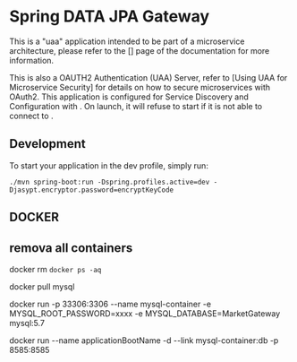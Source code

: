 # Spring DATA JPA Gateway 

This is a "uaa" application intended to be part of a microservice architecture, please refer to the [] page of the documentation for more information.

This is also a OAUTH2 Authentication (UAA) Server, refer to [Using UAA for Microservice Security] for details on how to secure microservices with OAuth2.
This application is configured for Service Discovery and Configuration with . On launch, it will refuse to start if it is not able to connect to .

## Development

To start your application in the dev profile, simply run:

    ./mvn spring-boot:run -Dspring.profiles.active=dev -Djasypt.encryptor.password=encryptKeyCode

 
## DOCKER
## remova all containers
docker rm `docker ps -aq`

docker pull mysql

docker run -p 33306:3306 --name mysql-container -e MYSQL_ROOT_PASSWORD=xxxx -e MYSQL_DATABASE=MarketGateway mysql:5.7
 

docker run --name applicationBootName -d --link mysql-container:db -p 8585:8585  <image app id>


